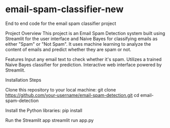 # email-spam-classifier-new
End to end code for the email spam classifier project


Project Overview
This project is an Email Spam Detection system built using Streamlit for the user interface and Naive Bayes for classifying emails as either "Spam" or "Not Spam". 
It uses machine learning to analyze the content of emails and predict whether they are spam or not.

Features
Input any email text to check whether it's spam.
Utilizes a trained Naive Bayes classifier for prediction.
Interactive web interface powered by Streamlit.

Installation Steps

Clone this repository to your local machine:
git clone https://github.com/your-username/email-spam-detection.git
cd email-spam-detection

Install the  Python libraries:
pip install 

Run the Streamlit app
streamlit run app.py
